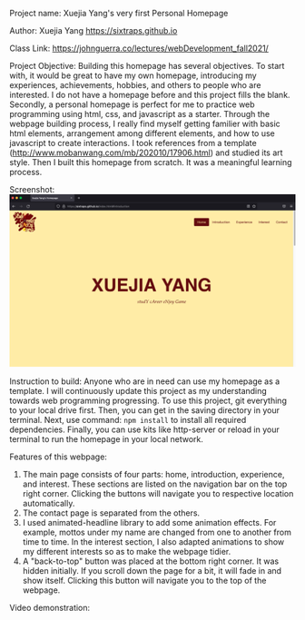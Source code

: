 Project name: Xuejia Yang's very first Personal Homepage

Author: Xuejia Yang https://sixtraps.github.io

Class Link: https://johnguerra.co/lectures/webDevelopment_fall2021/

Project Objective:
Building this homepage has several objectives. To start with, it would be great to have my own homepage, introducing my experiences, achievements,
hobbies, and others to people who are interested. I do not have a homepage before and this project fills the blank. Secondly, a personal homepage
is perfect for me to practice web programming using html, css, and javascript as a starter. Through the webpage building process, I really find
myself getting familier with basic html elements, arrangement among different elements, and how to use javascript to create interactions. I took
references from a template (http://www.mobanwang.com/mb/202010/17906.html) and studied its art style. Then I built this homepage from scratch. It
was a meaningful learning process.

Screenshot: ![screenshot_homepage_xuejiayang](./images/screenshot_homepage.png)

Instruction to build:
Anyone who are in need can use my homepage as a template. I will continuously update this project as my understanding towards web programming
progressing.
To use this project, git everything to your local drive first. Then, you can get in the saving directory in your terminal. Next, use command:
`npm install` to install all required dependencies. Finally, you can use kits like http-server or reload in your terminal to run the homepage
in your local network.

Features of this webpage:

1. The main page consists of four parts: home, introduction, experience, and interest. These sections are listed on the navigation bar on the top
   right corner. Clicking the buttons will navigate you to respective location automatically.
2. The contact page is separated from the others.
3. I used animated-headline library to add some animation effects. For example, mottos under my name are changed from one to another from time to
   time. In the interest section, I also adapted animations to show my different interests so as to make the webpage tidier.
4. A "back-to-top" button was placed at the bottom right corner. It was hidden initially. If you scroll down the page for a bit, it will fade in
   and show itself. Clicking this button will navigate you to the top of the webpage.

Video demonstration:
